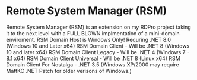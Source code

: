 # Remote System Manager (RSM)
Remote System Manager (RSM) is an extension on my RDPro project taking it to the next level with a FULL BLOWN implmentation of a mini-domain enviroment.
RSM Domain Host is Windows Only! Requring .NET 8.0 (Windows 10 and Later x64)
RSM Domain Client - Will be .NET 8 (Windows 10 and later x64)
RSM Domain Client Legacy - Will be .NET 4 (Windows 7 - 8.1 x64)
RSM Domain Client Universal - Will be .NET 8 (Linux x64)
RSM Domain Client For Nostalga - .NET 3.5 (Windows XP/2000 may require MattKC .NET Patch for older verisons of Windows.) 
